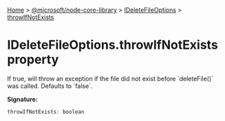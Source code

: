 [Home](./index) &gt; [@microsoft/node-core-library](./node-core-library.md) &gt; [IDeleteFileOptions](./node-core-library.ideletefileoptions.md) &gt; [throwIfNotExists](./node-core-library.ideletefileoptions.throwifnotexists.md)

# IDeleteFileOptions.throwIfNotExists property

If true, will throw an exception if the file did not exist before \`deleteFile()\` was called. Defaults to \`false\`.

**Signature:**
```javascript
throwIfNotExists: boolean
```

